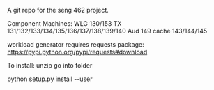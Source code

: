 A git repo for the seng 462 project.

Component Machines:
WLG 130/153
TX  131/132/133/134/135/136/137/138/139/140
Aud 149
cache 143/144/145



workload generator requires requests package:
https://pypi.python.org/pypi/requests#download

To install:
unzip go into folder

python setup.py install --user

